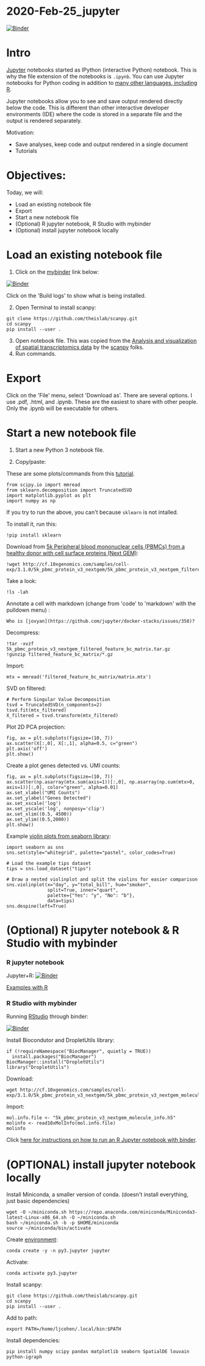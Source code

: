 # 2020-Feb-25_jupyter

[![Binder](https://mybinder.org/badge_logo.svg)](https://mybinder.org/v2/gh/johnsolk/2020-Feb-25_jupyter/master)

# Intro

[Jupyter](https://jupyter.org/) notebooks started as IPython (interactive Python) notebook. This is why the file extension of the notebooks is `.ipynb`. You can use Jupyter notebooks for Python coding in addition to [many other languages, including R](https://jupyter.org/try).

Jupyter notebooks allow you to see and save output rendered directly below the code. This is different than other interactive developer environments (IDE) where the code is stored in a separate file and the output is rendered separately.

Motivation:
* Save analyses, keep code and output rendered in a single document
* Tutorials

# Objectives:

Today, we will:

* Load an existing notebook file
* Export
* Start a new notebook file
* (Optional) R jupyter notebook, R Studio with mybinder
* (Optional) install jupyter notebook locally

# Load an existing notebook file

1. Click on the [mybinder](https://mybinder.org/) link below:

[![Binder](https://mybinder.org/badge_logo.svg)](https://mybinder.org/v2/gh/johnsolk/2020-Feb-25_jupyter/master)

Click on the 'Build logs' to show what is being installed.

2. Open Terminal to install scanpy:
```
git clone https://github.com/theislab/scanpy.git
cd scanpy
pip install --user .
```

3. Open notebook file. This was copied from the [Analysis and visualization of spatial transcriptomics data](https://nbviewer.ipython.org/github/giovp/scanpy-tutorials/blob/spatial/analysis-visualization-spatial.ipynb) by the [scanpy](https://scanpy.readthedocs.io/en/stable/) folks.
4. Run commands.

# Export

Click on the 'File' menu, select 'Download as'. There are several options. I use .pdf, .html, and .ipynb. These are the easiest to share with other people. Only the .ipynb will be executable for others.

# Start a new notebook file

1. Start a new Python 3 notebook file.

2. Copy/paste:

These are some plots/commands from this [tutorial](https://colab.research.google.com/github/pachterlab/kallistobustools/blob/master/notebooks/kb_intro_1_python.ipynb).

```
from scipy.io import mmread
from sklearn.decomposition import TruncatedSVD
import matplotlib.pyplot as plt
import numpy as np
```
If you try to run the above, you can't because `sklearn` is not intalled.

To install it, run this:
```
!pip install sklearn
```
Download from [5k Peripheral blood mononuclear cells (PBMCs) from a healthy donor with cell surface proteins (Next GEM)](https://support.10xgenomics.com/single-cell-gene-expression/datasets/3.1.0/5k_pbmc_protein_v3_nextgem):
```
!wget http://cf.10xgenomics.com/samples/cell-exp/3.1.0/5k_pbmc_protein_v3_nextgem/5k_pbmc_protein_v3_nextgem_filtered_feature_bc_matrix.tar.gz
```
Take a look:
```
!ls -lah
```
Annotate a cell with markdown (change from 'code' to 'markdown' with the pulldown menu) :
```
Who is [jovyan](https://github.com/jupyter/docker-stacks/issues/358)?
```
Decompress:
```
!tar -xvzf 5k_pbmc_protein_v3_nextgem_filtered_feature_bc_matrix.tar.gz
!gunzip filtered_feature_bc_matrix/*.gz
```
Import:
```
mtx = mmread('filtered_feature_bc_matrix/matrix.mtx')
```

SVD on filtered:
```
# Perform Singular Value Decomposition
tsvd = TruncatedSVD(n_components=2)
tsvd.fit(mtx_filtered)
X_filtered = tsvd.transform(mtx_filtered)
```
Plot 2D PCA projection:
```
fig, ax = plt.subplots(figsize=(10, 7))
ax.scatter(X[:,0], X[:,1], alpha=0.5, c="green")
plt.axis('off')
plt.show()
```
Create a plot genes detected vs. UMI counts:
```
fig, ax = plt.subplots(figsize=(10, 7))
ax.scatter(np.asarray(mtx.sum(axis=1))[:,0], np.asarray(np.sum(mtx>0, axis=1))[:,0], color="green", alpha=0.01)
ax.set_xlabel("UMI Counts")
ax.set_ylabel("Genes Detected")
ax.set_xscale('log')
ax.set_yscale('log', nonposy='clip')
ax.set_xlim((0.5, 4500))
ax.set_ylim((0.5,2000))
plt.show()
```
Example [violin plots from seaborn library](https://seaborn.pydata.org/examples/grouped_violinplots.html):
```
import seaborn as sns
sns.set(style="whitegrid", palette="pastel", color_codes=True)

# Load the example tips dataset
tips = sns.load_dataset("tips")

# Draw a nested violinplot and split the violins for easier comparison
sns.violinplot(x="day", y="total_bill", hue="smoker",
               split=True, inner="quart",
               palette={"Yes": "y", "No": "b"},
               data=tips)
sns.despine(left=True)
```

# (Optional) R jupyter notebook & R Studio with mybinder

### R jupyter notebook

Jupyter+R: [![Binder](http://mybinder.org/badge_logo.svg)](http://mybinder.org/v2/gh/binder-examples/r/master?filepath=index.ipynb)

[Examples with R](https://github.com/binder-examples/r)

### R Studio with mybinder

Running [RStudio](https://github.com/binder-examples/dockerfile-rstudio) through binder:

[![Binder](http://mybinder.org/badge.svg)](http://mybinder.org/v2/gh/binder-examples/dockerfile-rstudio/master)

Install Biocondutor and DropletUtils library:

```
if (!requireNamespace("BiocManager", quietly = TRUE))
  install.packages("BiocManager")
BiocManager::install("DropletUtils")
library("DropletUtils")
```
Download:
```
wget http://cf.10xgenomics.com/samples/cell-exp/3.1.0/5k_pbmc_protein_v3_nextgem/5k_pbmc_protein_v3_nextgem_molecule_info.h5
```
Import:
```
mol.info.file <- "5k_pbmc_protein_v3_nextgem_molecule_info.h5"
molinfo <- read10xMolInfo(mol.info.file)
molinfo
```

Click [here for instructions on how to run an R Jupyter notebook with binder](https://github.com/binder-examples/r).

# (OPTIONAL) install jupyter notebook locally

Install Miniconda, a smaller version of conda. (doesn't install everything, just basic dependencies)

```
wget -O ~/miniconda.sh https://repo.anaconda.com/miniconda/Miniconda3-latest-Linux-x86_64.sh -O ~/miniconda.sh
bash ~/miniconda.sh -b -p $HOME/miniconda
source ~/miniconda/bin/activate
```
Create [environment](https://docs.conda.io/projects/conda/en/latest/user-guide/tasks/manage-environments.html):
```
conda create -y -n py3.jupyter jupyter
```
Activate:
```
conda activate py3.jupyter
```
Install scanpy:
```
git clone https://github.com/theislab/scanpy.git
cd scanpy
pip install --user .
```
Add to path:
```
export PATH=/home/ljcohen/.local/bin:$PATH
```
Install dependencies:
```
pip install numpy scipy pandas matplotlib seaborn SpatialDE louvain python-igraph
```
